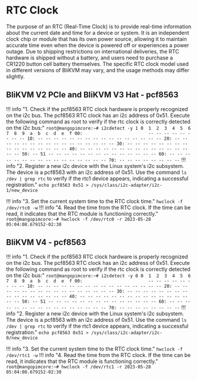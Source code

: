 # **RTC Clock**

The purpose of an RTC (Real-Time Clock) is to provide real-time information about the current date and time for a device or system. It is an independent clock chip or module that has its own power source, allowing it to maintain accurate time even when the device is powered off or experiences a power outage. Due to shipping restrictions on international deliveries, the RTC hardware is shipped without a battery, and users need to purchase a CR1220 button cell battery themselves. The specific RTC clock model used in different versions of BliKVM may vary, and the usage methods may differ slightly.

## **BliKVM V2 PCIe and BliKVM V3 Hat - pcf8563**

!!! info "1. Check if the pcf8563 RTC clock hardware is properly recognized on the i2c bus. The pcf8563 RTC clock has an i2c address of 0x51. Execute the following command as root to verify if the rtc clock is correctly detected on the i2c bus:"
    ```
    root@mangopimcore:~# i2cdetect -y 1
        0  1  2  3  4  5  6  7  8  9  a  b  c  d  e  f
    00:                         -- -- -- -- -- -- -- --
    10: -- -- -- -- -- -- -- -- -- -- -- -- -- -- -- --
    20: -- -- -- -- -- -- -- -- -- -- -- -- -- -- -- --
    30: -- -- -- -- -- -- -- -- -- -- -- -- -- -- -- --
    40: -- -- -- -- -- -- -- -- -- -- -- -- -- -- -- --
    50: -- 51 -- -- -- -- -- -- -- -- -- -- -- -- -- --
    60: -- -- -- -- -- -- -- -- -- -- -- -- -- -- -- --
    70: -- -- -- -- -- -- -- --
    ```
!!! info "2. Register a new i2c device with the Linux system's i2c subsystem. The device is a pcf8563 with an i2c address of 0x51. Use the command `ls /dev | grep rtc` to verify if the rtc1 device appears, indicating a successful registration."
    ```
    echo pcf8563 0x51 > /sys/class/i2c-adapter/i2c-1/new_device
    ```

!!! info "3. Set the current system time to the RTC clock time."
    ```
    hwclock -f /dev/rtc0 -w
    ```
!!! info "4. Read the time from the RTC clock. If the time can be read, it indicates that the RTC module is functioning correctly."
    ```
    root@mangopimcore:~# hwclock -f /dev/rtc0 -r
    2023-05-28 05:04:08.679152-02:30
    ```

## **BliKVM V4 - pcf8563**

!!! info "1. Check if the pcf8563 RTC clock hardware is properly recognized on the i2c bus. The pcf8563 RTC clock has an i2c address of 0x51. Execute the following command as root to verify if the rtc clock is correctly detected on the i2c bus:"
    ```
    root@mangopimcore:~# i2cdetect -y 0
        0  1  2  3  4  5  6  7  8  9  a  b  c  d  e  f
    00:                         -- -- -- -- -- -- -- --
    10: -- -- -- -- -- -- -- -- -- -- -- -- -- -- -- --
    20: -- -- -- -- -- -- -- -- -- -- -- -- -- -- -- --
    30: -- -- -- -- -- -- -- -- -- -- -- -- -- -- -- --
    40: -- -- -- -- -- -- -- -- -- -- -- -- -- -- -- --
    50: -- 51 -- -- -- -- -- -- -- -- -- -- -- -- -- --
    60: -- -- -- -- -- -- -- -- -- -- -- -- -- -- -- --
    70: -- -- -- -- -- -- -- --
    ```
!!! info "2. Register a new i2c device with the Linux system's i2c subsystem. The device is a pcf8563 with an i2c address of 0x51. Use the command `ls /dev | grep rtc` to verify if the rtc1 device appears, indicating a successful registration."
    ```
    echo pcf8563 0x51 > /sys/class/i2c-adapter/i2c-0/new_device
    ```

!!! info "3. Set the current system time to the RTC clock time."
    ```
    hwclock -f /dev/rtc1 -w
    ```
!!! info "4. Read the time from the RTC clock. If the time can be read, it indicates that the RTC module is functioning correctly."
    ```
    root@mangopimcore:~# hwclock -f /dev/rtc1 -r
    2023-05-28 05:04:08.679152-02:30
    ```
